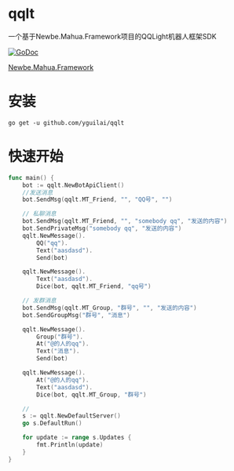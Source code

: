 # qqlt
一个基于Newbe.Mahua.Framework项目的QQLight机器人框架SDK

[![GoDoc](https://godoc.org/github.com/yguilai/qqlt?status.svg)](https://godoc.org/github.com/yguilai/qqlt)

[Newbe.Mahua.Framework](https://github.com/newbe36524/Newbe.Mahua.Framework)

# 安装
```
go get -u github.com/yguilai/qqlt
```

# 快速开始
```go
func main() {
	bot := qqlt.NewBotApiClient()
	//发送消息
	bot.SendMsg(qqlt.MT_Friend, "", "QQ号", "")

	// 私聊消息
	bot.SendMsg(qqlt.MT_Friend, "", "somebody qq", "发送的内容")
	bot.SendPrivateMsg("somebody qq", "发送的内容")
	qqlt.NewMessage().
		QQ("qq").
		Text("aasdasd").
		Send(bot)

	qqlt.NewMessage().
		Text("aasdasd").
		Dice(bot, qqlt.MT_Friend, "qq号")

	// 发群消息
	bot.SendMsg(qqlt.MT_Group, "群号", "", "发送的内容")
	bot.SendGroupMsg("群号", "消息")

	qqlt.NewMessage().
		Group("群号").
		At("@的人的qq").
		Text("消息").
		Send(bot)

	qqlt.NewMessage().
		At("@的人的qq").
		Text("aasdasd").
		Dice(bot, qqlt.MT_Group, "群号")

	//
	s := qqlt.NewDefaultServer()
	go s.DefaultRun()

	for update := range s.Updates {
		fmt.Println(update)
	}
}
```
